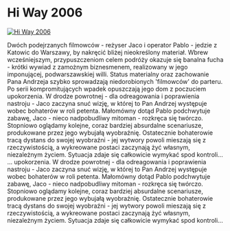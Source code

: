 Hi Way 2006 
=============
[![Hi Way 2006 ](http://vidos.pl/images/player.gif)](http://vidos.pl/hi-way-2006)

 Dwóch podejrzanych filmowców - reżyser Jaco i operator Pablo - jedzie z Katowic do Warszawy, by nakręcić bliżej nieokreślony materiał. Wbrew wcześniejszym, przypuszczeniom celem podróży okazuje się banalna fucha - krótki wywiad z zamożnym biznesmenem, realizowany w jego imponującej, podwarszawskiej willi. Status materialny oraz zachowanie Pana Andrzeja szybko sprowadzają niedorobionych 'filmowców' do parteru. Po serii kompromitujących wpadek opuszczają jego dom z poczuciem upokorzenia. W drodze powrotnej - dla odreagowania i poprawienia nastroju - Jaco zaczyna snuć wizję, w której to Pan Andrzej występuje wobec bohaterów w roli petenta. Małomówny dotąd Pablo podchwytuje zabawę, Jaco - nieco nadpobudliwy mitoman - rozkręca się twórczo. Stopniowo oglądamy kolejne, coraz bardziej absurdalne scenariusze, produkowane przez jego wybujałą wyobraźnię. Ostatecznie bohaterowie tracą dystans do swojej wyobraźni - jej wytwory powoli mieszają się z rzeczywistością, a wykreowane postaci zaczynają żyć własnym, niezależnym życiem. Sytuacja zdaje się całkowicie wymykać spod kontroli...  ... upokorzenia. W drodze powrotnej - dla odreagowania i poprawienia nastroju - Jaco zaczyna snuć wizję, w której to Pan Andrzej występuje wobec bohaterów w roli petenta. Małomówny dotąd Pablo podchwytuje zabawę, Jaco - nieco nadpobudliwy mitoman - rozkręca się twórczo. Stopniowo oglądamy kolejne, coraz bardziej absurdalne scenariusze, produkowane przez jego wybujałą wyobraźnię. Ostatecznie bohaterowie tracą dystans do swojej wyobraźni - jej wytwory powoli mieszają się z rzeczywistością, a wykreowane postaci zaczynają żyć własnym, niezależnym życiem. Sytuacja zdaje się całkowicie wymykać spod kontroli...
